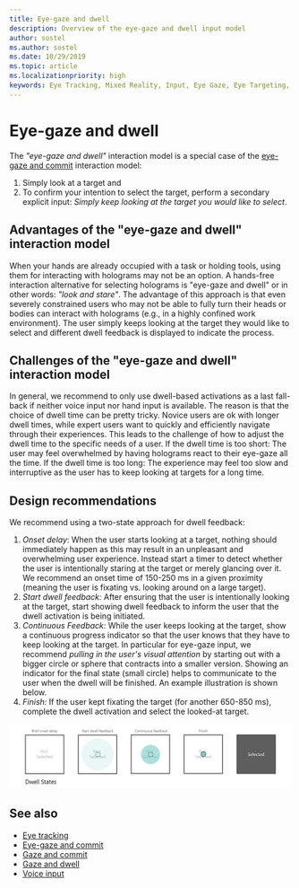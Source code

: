 ```yaml
---
title: Eye-gaze and dwell
description: Overview of the eye-gaze and dwell input model
author: sostel
ms.author: sostel
ms.date: 10/29/2019
ms.topic: article
ms.localizationpriority: high
keywords: Eye Tracking, Mixed Reality, Input, Eye Gaze, Eye Targeting, HoloLens 2, Eye-based Selection, Dwell
---
```


# Eye-gaze and dwell

The _"eye-gaze and dwell"_ interaction model is a special case of the [eye-gaze and commit](gaze-and-commit.md) interaction model:
1. Simply look at a target and 
2. To confirm your intention to select the target, perform a secondary explicit input: _Simply keep looking at the target you would like to select_.

## Advantages of the "eye-gaze and dwell" interaction model 
When your hands are already occupied with a task or holding tools, using them for interacting with holograms may not be an option.
A hands-free interaction alternative for selecting holograms is "eye-gaze and dwell" or in other words: _"look and stare"_. 
The advantage of this approach is that even severely constrained users who may not be able to fully turn their heads or bodies can interact with holograms (e.g., in a highly confined work environment).
The user simply keeps looking at the target they would like to select and different dwell feedback is displayed to indicate the process.


## Challenges of the "eye-gaze and dwell" interaction model
In general, we  recommend to only use dwell-based activations as a last fall-back if neither voice input nor hand input is available. 
The reason is that the choice of dwell time can be pretty tricky. Novice users are ok with longer dwell times, while expert users want to quickly and efficiently navigate through their experiences. 
This leads to the challenge of how to adjust the dwell time to the specific needs of a user.
If the dwell time is too short: The user may feel overwhelmed by having holograms react to their eye-gaze all the time. 
If the dwell time is too long: The experience may feel too slow and interruptive as the user has to keep looking at targets for a long time.

## Design recommendations
We recommend using a two-state approach for dwell feedback:
1. *Onset delay*: When the user starts looking at a target, nothing should immediately happen as this may result in an unpleasant and overwhelming user experience. Instead start a timer to detect whether the user is intentionally staring at the target or merely glancing over it.
We recommend an onset time of 150-250 ms in a given proximity (meaning the user is fixating vs. looking around on a large target).  
2. *Start dwell feedback:* After ensuring that the user is intentionally looking at the target, start showing dwell feedback to inform the user that the dwell activation is being initiated. 
3. *Continuous Feedback:* While the user keeps looking at the target, show a continuous progress indicator so that the user knows that they have to keep looking at the target. In particular for eye-gaze input, we recommend _pulling in the user's visual attention_ by starting out with a bigger circle or sphere that contracts into a smaller version. Showing an indicator for the final state (small circle) helps to communicate to the user when the dwell will be finished. An example illustration is shown below. 
4. *Finish:* If the user kept fixating the target (for another 650-850 ms), complete the dwell activation and select the looked-at target.

![Dwell states](images/eyes_dwellstate_recommendation.png)<br>

## See also
* [Eye tracking](eye-tracking.md)
* [Eye-gaze and commit](gaze-and-commit-eyes.md)
* [Gaze and commit](gaze-and-commit.md)
* [Gaze and dwell](gaze-and-dwell.md)
* [Voice input](voice-design.md)
